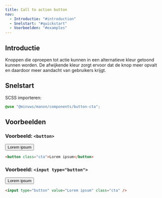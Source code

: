 ```yaml
---
title: Call to action button
nav:
  - Introductie: "#introduction"
  - Snelstart: "#quickstart"
  - Voorbeelden: "#examples"
---
```


<h2 id="introduction">Introductie</h2>

Knoppen die oproepen tot actie kunnen in een alternatieve kleur getoond kunnen worden. De afwijkende kleur zorgt ervoor dat de knop meer opvalt en daardoor meer aandacht van gebruikers krijgt.

<h2 id="quickstart">Snelstart</h2>

SCSS importeren:

```scss
@use "@minvws/manon/components/button-cta";
```

<h2 id="examples">Voorbeelden</h2>

### Voorbeeld: `<button>`

<button class="cta">Lorem ipsum</button>

```html
<button class="cta">Lorem ipsum</button>
```

### Voorbeeld: `<input type="button">`

<input type="button" value="Lorem ipsum" class="cta" />

```html
<input type="button" value="Lorem ipsum" class="cta" />
```
